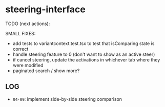 # steering-interface
 
TODO (next actions): 

SMALL FIXES:
- add tests to variantcontext.test.tsx to test that isComparing state is correct
- handle steering feature to 0 (don't want to show as an active steer)
- if cancel steering, update the activations in whichever tab where they were modified
- paginated search / show more?

## LOG
- `04-09`: implement side-by-side steering comparison